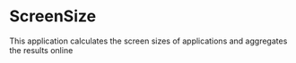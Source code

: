 ScreenSize
==========

This application calculates the screen sizes of applications and aggregates the results online
